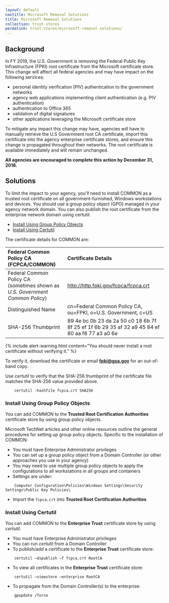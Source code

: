 ```yaml
---
layout: default
navtitle: Microsoft Removal Solutions
title: Microsoft Removal Solutions
collection: trust-stores
permalink: trust-stores/microsoft-removal-solutions/
---
```

## Background 
In FY 2019, the U.S. Government is removing the Federal Public Key Infrastructure (FPKI) root certificate from the Microsoft certificate store. This change will affect all federal agencies and may have impact on the following services: 
- personal identity verification (PIV) authentication to the government networks
- agency web applications implementing client authentication (e.g. PIV authentication)
- authentication to Office 365
- validation of digital signatures
- other applications leveraging the Microsoft certificate store

To mitigate any impact this change may have, agencies will have to manually retrieve the U.S Government root CA certificate, import this certificate into the agency enterprise certificate stores, and ensure this change is propagated throughout their networks. The root certificate is available immediately and will remain unchanged. 

**All agencies are encouraged to complete this action by December 31, 2018.**

## Solutions ##
To limit the impact to your agency, you'll need to install COMMON as a trusted root certificate on all government-furnished, Windows workstations and devices. You should use a group policy object (GPO) managed in your agency network domain. You can also publish the root certificate from the enterprise network domain using certutil. 

- [Install Using Group Policy Objects](#install-using-group-policy-objects)
- [Install Using Certutil](#install-using-certutil)

The certificate details for COMMON are:  

| **Federal Common Policy CA (FCPCA/COMMON)**  | **Certificate Details**                             |
| :--------  | :-------------------------------     |
| Federal Common Policy CA<br>(sometimes shown as _U.S. Government Common Policy_) | http://http.fpki.gov/fcpca/fcpca.crt |
| Distinguished Name | cn=Federal Common Policy CA, ou=FPKI, o=U.S. Government, c=US |
| SHA-256 Thumbprint | 89 4e bc 0b 23 da 2a 50 c0 18 6b 7f 8f 25 ef 1f 6b 29 35 af 32 a9 45 84 ef 80 aa f8 77 a3 a0 6e |

{% include alert-warning.html content="You should never install a root certificate without verifying it." %} 

To verify it, download the certificate or email **fpki@gsa.gov** for an out-of-band copy.

Use _certutil_ to verify that the SHA-256 thumbprint of the certificate file matches the SHA-256 value provided above.

``` 
	certutil -hashfile fcpca.crt SHA256
```



### Install Using Group Policy Objects

You can add COMMON to the **Trusted Root Certification Authorities** certificate store by using group policy objects.

Microsoft TechNet articles and other online resources outline the general procedures for setting up group policy objects. Specific to the installation of COMMON: 

- You must have Enterprise Administrator privileges
- You can set up a group policy object from a Domain Controller (or other approaches you use in your agency)
- You may need to use multiple group policy objects to apply the configurations to all workstations in all groups and containers
- Settings are under:

```
	Computer Configuration\Policies\Windows Settings\Security Settings\Public Key Policies\
```

- Import the `fcpca.crt` into **Trusted Root Certification Authorities**



### Install Using Certutil

You can add COMMON to the **Enterprise Trust** certificate store by using _certutil_.

- You must have Enterprise Administrator privileges
- You can run _certutil_ from a Domain Controller 
- To publish/add a certificate to the **Enterprise Trust** certificate store:

```
	certutil –dspublish –f fcpca.crt RootCA
```

- To view all certificates in the **Enterprise Trust** certificate store:

```
	certutil –viewstore –enterprise RootCA
```

- To propagate from the Domain Controller(s) to the enterprise:

```
	gpupdate /force
```
